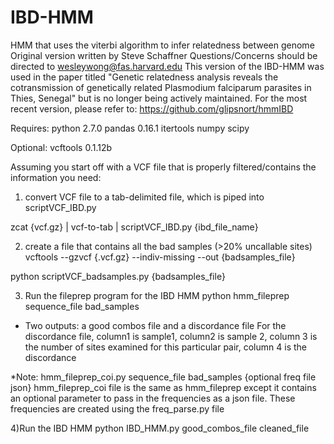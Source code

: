 # IBD-HMM
HMM that uses the viterbi algorithm to infer relatedness between genome
Original version written by Steve Schaffner
Questions/Concerns should be directed to wesleywong@fas.harvard.edu
This version of the IBD-HMM was used in the paper titled "Genetic relatedness analysis reveals the cotransmission of genetically related Plasmodium falciparum parasites in Thies, Senegal" but is no longer being actively maintained. For the most recent version, please refer to: https://github.com/glipsnort/hmmIBD



Requires:
python 2.7.0
pandas 0.16.1
itertools
numpy
scipy

Optional:
vcftools 0.1.12b

Assuming you start off with a VCF file that is properly filtered/contains the information you need:

1) convert VCF file to a tab-delimited file, which is piped into scriptVCF_IBD.py

zcat {vcf.gz} | vcf-to-tab | scriptVCF_IBD.py {ibd_file_name}

2) create a file that contains all the bad samples (>20% uncallable sites)
vcftools --gzvcf {.vcf.gz} --indiv-missing --out {badsamples_file}

python scriptVCF_badsamples.py {badsamples_file}

3) Run the fileprep program for the IBD HMM
python hmm_fileprep sequence_file bad_samples
* Two outputs: a good combos file and a discordance file
For the discordance file, column1 is sample1, column2 is sample 2, column 3 is the number of sites examined for this particular pair, column 4 is the discordance

*Note: hmm_fileprep_coi.py sequence_file bad_samples {optional freq file json}
hmm_fileprep_coi file is the same as hmm_fileprep except it contains an optional parameter to pass
in the frequencies as a json file. These frequencies are created using the freq_parse.py file

4)Run the IBD HMM
python IBD_HMM.py good_combos_file cleaned_file
